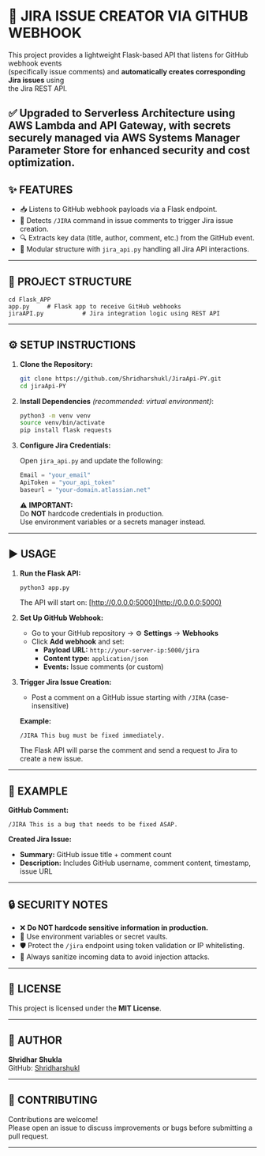 # 🚀 JIRA ISSUE CREATOR VIA GITHUB WEBHOOK

This project provides a lightweight Flask-based API that listens for GitHub webhook events  
(specifically issue comments) and **automatically creates corresponding Jira issues** using  
the Jira REST API.

✅ Upgraded to Serverless Architecture using AWS Lambda and API Gateway, with secrets securely managed via AWS Systems Manager Parameter Store for enhanced security and cost optimization.
---

## ✨ FEATURES

- 📥 Listens to GitHub webhook payloads via a Flask endpoint.
- 📝 Detects `/JIRA` command in issue comments to trigger Jira issue creation.
- 🔍 Extracts key data (title, author, comment, etc.) from the GitHub event.
- 🧩 Modular structure with `jira_api.py` handling all Jira API interactions.

---

## 📁 PROJECT STRUCTURE

```
cd Flask_APP
app.py     # Flask app to receive GitHub webhooks
jiraAPI.py           # Jira integration logic using REST API
```

---

## ⚙️ SETUP INSTRUCTIONS

1. **Clone the Repository:**
   ```sh
   git clone https://github.com/Shridharshukl/JiraApi-PY.git
   cd jiraApi-PY
   ```

2. **Install Dependencies** *(recommended: virtual environment)*:
   ```sh
   python3 -m venv venv
   source venv/bin/activate
   pip install flask requests
   ```

3. **Configure Jira Credentials:**

   Open `jira_api.py` and update the following:
   ```python
   Email = "your_email"
   ApiToken = "your_api_token"
   baseurl = "your-domain.atlassian.net"
   ```

   ⚠️ **IMPORTANT:**  
   Do **NOT** hardcode credentials in production.  
   Use environment variables or a secrets manager instead.

---

## ▶️ USAGE

1. **Run the Flask API:**
   ```sh
   python3 app.py
   ```
   The API will start on: [http://0.0.0.0:5000](http://0.0.0.0:5000)

2. **Set Up GitHub Webhook:**
   - Go to your GitHub repository → ⚙️ **Settings** → **Webhooks**
   - Click **Add webhook** and set:
     - **Payload URL:** `http://your-server-ip:5000/jira`
     - **Content type:** `application/json`
     - **Events:** Issue comments (or custom)

3. **Trigger Jira Issue Creation:**
   - Post a comment on a GitHub issue starting with `/JIRA` (case-insensitive)

   **Example:**
   ```
   /JIRA This bug must be fixed immediately.
   ```

   The Flask API will parse the comment and send a request to Jira to create a new issue.

---

## 📝 EXAMPLE

**GitHub Comment:**
```
/JIRA This is a bug that needs to be fixed ASAP.
```

**Created Jira Issue:**
- **Summary:** GitHub issue title + comment count
- **Description:** Includes GitHub username, comment content, timestamp, issue URL

---

## 🔒 SECURITY NOTES

- ❌ **Do NOT hardcode sensitive information in production.**
- 🔑 Use environment variables or secret vaults.
- 🛡️ Protect the `/jira` endpoint using token validation or IP whitelisting.
- 🧹 Always sanitize incoming data to avoid injection attacks.

---

## 📜 LICENSE

This project is licensed under the **MIT License**.

---

## 👤 AUTHOR

**Shridhar Shukla**  
GitHub: [Shridharshukl](https://github.com/Shridharshukl)

---

## 🤝 CONTRIBUTING

Contributions are welcome!  
Please open an issue to discuss improvements or bugs before submitting a pull request.

---
